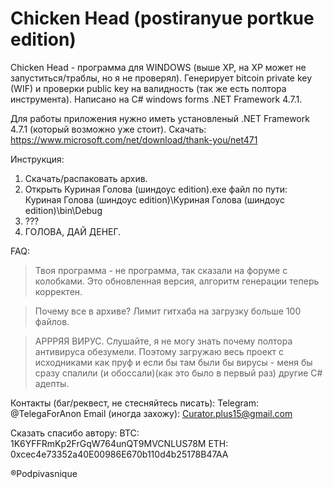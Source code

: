 # Chicken Head (postiranyue portkue edition)

Chicken Head - программа для WINDOWS (выше XP, на XP может не запуститься/траблы, но я не проверял). 
Генерирует bitcoin private key (WIF) и проверки public key на валидность (так же есть полтора инструмента).
Написано на С# windows forms .NET Framework 4.7.1.

Для работы приложения нужно иметь установленый .NET Framework 4.7.1 (который возможно уже стоит).
Скачать: https://www.microsoft.com/net/download/thank-you/net471

Инструкция:
1. Скачать/распаковать архив.
2. Открыть Куриная Голова (шиндоус edition).exe файл по пути: Куриная Голова (шиндоус edition)\Куриная Голова (шиндоус edition)\bin\Debug
3. ???
4. ГОЛОВА, ДАЙ ДЕНЕГ.

FAQ:
>Твоя программа - не программа, так сказали на форуме с колобками.
Это обновленная версия, алгоритм генерации теперь корректен.

>Почему все в архиве?
Лимит гитхаба на загрузку больше 100 файлов.

>АРРРЯЯ ВИРУС.
Слушайте, я не могу знать почему полтора антивируса обезумели. Поэтому загружаю весь проект с исходниками как пруф и если бы там были бы вирусы - меня бы сразу спалили (и обоссали)(как это было в первый раз) другие C# адепты.

Контакты (баг/реквест, не стесняйтесь писать):
Telegram: @TelegaForAnon
Email (иногда захожу): Curator.plus15@gmail.com 


Сказать спасибо автору:
BTC: 1K6YFFRmKp2FrGqW764unQT9MVCNLUS78M
ETH: 0xcec4e73352a40E00986E670b110d4b25178B47AA


®Podpivasnique

